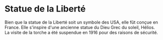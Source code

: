 # Statue de la Liberté

Bien que la statue de la Liberté soit un symbole des USA, elle fût conçue en
France. Elle s'inspire d'une ancienne statue du Dieu Grec du soleil, Hélios. La
visite de la torche a été suspendue en 1916 pour des raisons de sécurité.
